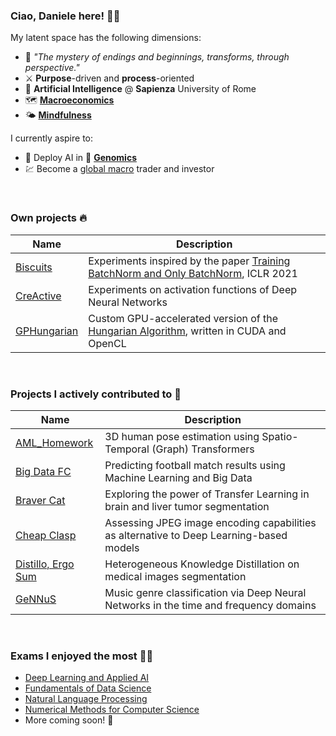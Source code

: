 ### Ciao, Daniele here! 🖐🏻

My latent space has the following dimensions:

- 🫘 *"The mystery of endings and beginnings, transforms, through perspective."*
- ⚔️ **Purpose**-driven and **process**-oriented
- 🧠 **Artificial Intelligence** @ **Sapienza** University of Rome
- 🗺️ [**Macroeconomics**](https://en.wikipedia.org/wiki/Macroeconomics)
- 🌤️ [**Mindfulness**](https://en.wikipedia.org/wiki/Mindfulness)
  
I currently aspire to:
- 🧬 Deploy AI in 👶 [**Genomics**](https://en.wikipedia.org/wiki/Genomics)
- 💹 Become a [global macro](https://en.wikipedia.org/wiki/Global_macro) trader and investor

<br>

### Own projects 🔥

| Name      | Description           |
|-------------------|-------------------------------|
| [Biscuits](https://github.com/dansolombrino/Biscuits) | Experiments inspired by the paper [Training BatchNorm and Only BatchNorm](https://openreview.net/forum?id=vYeQQ29Tbvx), ICLR 2021 |
| [CreActive](https://github.com/dansolombrino/CreActive) | Experiments on activation functions of Deep Neural Networks |
| [GPHungarian](https://github.com/dansolombrino/GPHungarian) | Custom GPU-accelerated version of the [Hungarian Algorithm](https://en.wikipedia.org/wiki/Hungarian_algorithm), written in CUDA and OpenCL |

<br>

### Projects I actively contributed to 🚀


| Name      | Description           |
|-------------------|-------------------------------|
| [AML_Homework](https://github.com/Astronauts-Making-Limoncello/AML_Homework) | 3D human pose estimation using Spatio-Temporal (Graph) Transformers |
| [Big Data FC](https://github.com/Big-Data-FC) | Predicting football match results using Machine Learning and Big Data |
| [Braver Cat](https://github.com/Braver-Cat>Braver-Cat) | Exploring the power of Transfer Learning in brain and liver tumor segmentation |
| [Cheap Clasp](https://github.com/Cheap-Clasp) | Assessing JPEG image encoding capabilities as alternative to Deep Learning-based models |
| [Distillo, Ergo Sum](https://github.com/Astronauts-Making-Limoncello/Distillo-Ergo-Sum) | Heterogeneous Knowledge Distillation on medical images segmentation |
| [GeNNuS](https://github.com/Filetto-Di-Salmone/GeNNus) | Music genre classification via Deep Neural Networks in the time and frequency domains |

<br>

### Exams I enjoyed the most 👨‍🎓

- [Deep Learning and Applied AI](https://github.com/dansolombrino/DLAI-2022-23)
- [Fundamentals of Data Science](https://github.com/dansolombrino/FDS-2022-23)
- [Natural Language Processing](https://github.com/dansolombrino/NLP-2022-23)
- [Numerical Methods for Computer Science](https://github.com/dansolombrino/NumMethCS-2022-23)
- More coming soon! 📘
